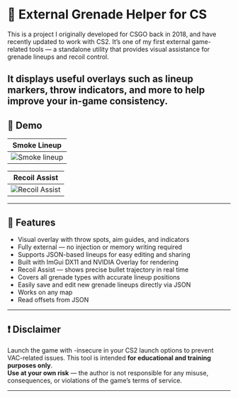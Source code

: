 # 🎯 External Grenade Helper for CS

This is a project I originally developed for CSGO back in 2018, and have recently updated to work with CS2. It’s one of my first external game-related tools — a standalone utility that provides visual assistance for grenade lineups and recoil control.

It displays useful overlays such as lineup markers, throw indicators, and more to help improve your in-game consistency.
---

## 📸 Demo

| Smoke Lineup |
|--------------|
| ![Smoke lineup](Media/smoke.gif) |

| Recoil Assist |
|--------------|
| ![Recoil Assist](Media/recoil.gif) |
---

## 🧠 Features

- Visual overlay with throw spots, aim guides, and indicators
- Fully external — no injection or memory writing required
- Supports JSON-based lineups for easy editing and sharing
- Built with ImGui DX11 and NVIDIA Overlay for rendering
- Recoil Assist — shows precise bullet trajectory in real time
- Covers all grenade types with accurate lineup positions
- Easily save and edit new grenade lineups directly via JSON
- Works on any map
- Read offsets from JSON

---

## ❗ Disclaimer

Launch the game with -insecure in your CS2 launch options to prevent VAC-related issues.
This tool is intended **for educational and training purposes only**.  
**Use at your own risk** — the author is not responsible for any misuse, consequences, or violations of the game’s terms of service.

---
